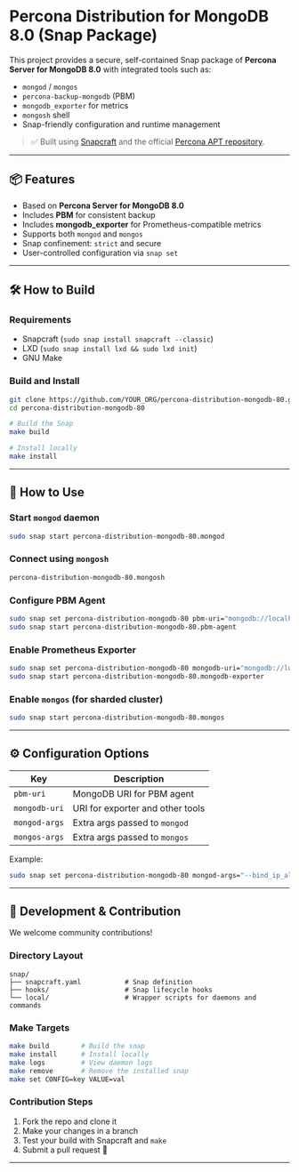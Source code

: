# Percona Distribution for MongoDB 8.0 (Snap Package)

This project provides a secure, self-contained Snap package of **Percona Server for MongoDB 8.0** with integrated tools such as:

- `mongod` / `mongos`
- `percona-backup-mongodb` (PBM)
- `mongodb_exporter` for metrics
- `mongosh` shell
- Snap-friendly configuration and runtime management

> ✅ Built using [Snapcraft](https://snapcraft.io/docs/snapcraft-overview) and the official [Percona APT repository](https://docs.percona.com).

---

## 📦 Features

- Based on **Percona Server for MongoDB 8.0**
- Includes **PBM** for consistent backup
- Includes **mongodb_exporter** for Prometheus-compatible metrics
- Supports both `mongod` and `mongos`
- Snap confinement: `strict` and secure
- User-controlled configuration via `snap set`

---

## 🛠 How to Build

### Requirements

- Snapcraft (`sudo snap install snapcraft --classic`)
- LXD (`sudo snap install lxd && sudo lxd init`)
- GNU Make

### Build and Install

```bash
git clone https://github.com/YOUR_ORG/percona-distribution-mongodb-80.git
cd percona-distribution-mongodb-80

# Build the Snap
make build

# Install locally
make install
```

---

## 🚀 How to Use

### Start `mongod` daemon

```bash
sudo snap start percona-distribution-mongodb-80.mongod
```

### Connect using `mongosh`

```bash
percona-distribution-mongodb-80.mongosh
```

### Configure PBM Agent

```bash
sudo snap set percona-distribution-mongodb-80 pbm-uri="mongodb://localhost:27017"
sudo snap start percona-distribution-mongodb-80.pbm-agent
```

### Enable Prometheus Exporter

```bash
sudo snap set percona-distribution-mongodb-80 mongodb-uri="mongodb://localhost:27017"
sudo snap start percona-distribution-mongodb-80.mongodb-exporter
```

### Enable `mongos` (for sharded cluster)

```bash
sudo snap start percona-distribution-mongodb-80.mongos
```

---

## ⚙ Configuration Options

| Key            | Description                                        |
|----------------|----------------------------------------------------|
| `pbm-uri`      | MongoDB URI for PBM agent                          |
| `mongodb-uri`  | URI for exporter and other tools                   |
| `mongod-args`  | Extra args passed to `mongod`                      |
| `mongos-args`  | Extra args passed to `mongos`                      |

Example:

```bash
sudo snap set percona-distribution-mongodb-80 mongod-args="--bind_ip_all"
```

---

## 🧪 Development & Contribution

We welcome community contributions!

### Directory Layout

```text
snap/
├── snapcraft.yaml           # Snap definition
├── hooks/                   # Snap lifecycle hooks
└── local/                   # Wrapper scripts for daemons and commands
```

### Make Targets

```bash
make build        # Build the snap
make install      # Install locally
make logs         # View daemon logs
make remove       # Remove the installed snap
make set CONFIG=key VALUE=val
```

### Contribution Steps

1. Fork the repo and clone it
2. Make your changes in a branch
3. Test your build with Snapcraft and `make`
4. Submit a pull request 🎉

---
